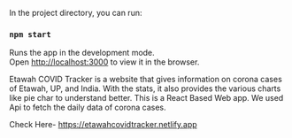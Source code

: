 In the project directory, you can run:

### `npm start`

Runs the app in the development mode.<br />
Open [http://localhost:3000](http://localhost:3000) to view it in the browser.


Etawah COVID Tracker is a website that gives information on corona cases of Etawah, UP, and India.  With the stats, it also provides the various charts like pie char to understand better. This is a React Based Web app. We used Api to fetch the daily data of corona cases.

Check Here- https://etawahcovidtracker.netlify.app
